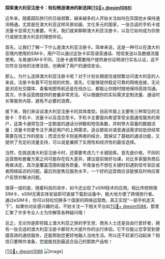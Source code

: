 **探索澳大利亚注册卡：轻松畅游澳洲的新选择[[TG💪+ @esim1088](https://t.me/s/esim1088)]**

近年来，随着国际旅行的日益频繁，越来越多的人开始关注如何在异国他乡保持通讯畅通。尤其是在澳大利亚这样风景如画、文化多元的国家，一张合适的手机卡或流量卡显得尤为重要。今天，我们就来聊聊澳大利亚注册卡，以及它如何成为你旅行或居住澳大利亚的理想伴侣。

首先，让我们了解一下什么是澳大利亚注册卡。简单来说，这是一种可以在澳大利亚境内使用的SIM卡，用户可以通过这张卡实现语音通话、短信发送以及数据流量使用。与普通SIM卡不同，注册卡通常需要用户提供身份证明进行实名认证，这不仅符合当地的法律法规，也确保了用户的通信安全。

那么，为什么选择澳大利亚注册卡呢？对于计划长期居住或频繁访问澳大利亚的人来说，注册卡有着不可忽视的优势。首先，它能够提供稳定可靠的网络连接，无论是浏览社交媒体、查看地图导航还是在线办公，都能让你随时随地保持高效沟通。其次，许多运营商提供的套餐非常灵活，可以根据你的实际需求定制流量、通话时长等服务内容，避免不必要的浪费。

接下来，我们来谈谈澳大利亚注册卡的具体类型。目前市面上主要有三种常见的注册卡：手机卡、流量卡以及混合型卡。手机卡主要面向希望享受全面通信服务的用户，这类卡通常包含一定额度的通话分钟数和短信条数，并附带大容量的数据流量；流量卡则更专注于满足用户的上网需求，适合那些对语音通话需求较低但经常需要在线工作的朋友；而混合型卡则是两者的结合，既保证了基础的通话功能，又提供了充足的流量支持，可以说是兼顾了实用性和经济性的最佳选择。

当然，在挑选澳大利亚注册卡时，还需要考虑几个关键因素。首先是价格，不同的运营商和套餐方案之间可能存在较大差异，建议提前做好功课，对比多家服务商后再做决定。其次是覆盖范围和服务质量，毕竟谁也不想在关键时刻遇到信号盲区或者网络延迟的问题。最后则是售后服务水平，一个好的运营商应该能够及时响应客户反馈并解决问题。

值得一提的是，随着科技的进步，如今还出现了eSIM技术的应用。相比传统物理SIM卡，eSIM无需实体安装即可直接下载到设备中，极大地方便了跨境旅行者。通过eSIM卡，你可以轻松切换多个国家的网络运营商，真正实现“一部手机走天下”。如果你对此感兴趣的话，不妨关注一下相关平台如[TG💪+ @esim1088](https://t.me/s/esim1088)，那里汇聚了许多专业人士为你解答各种疑问哦！

总之，无论你是即将踏上澳大利亚之旅的学生党、商务人士还是自由行爱好者，拥有一张合适的澳大利亚注册卡都将大大提升你的出行体验。它不仅能让您享受到便捷高效的通信服务，还能帮助您更好地融入当地生活。所以还不赶紧行动起来？相信只要稍作准备，您就能找到最适合自己的那款产品啦！

[[TG💪+ @esim1088](https://t.me/s/esim1088) ![Image](https://i.postimg.cc/4NQfJmqS/Snipaste-2025-05-13-00-14-12.png)]